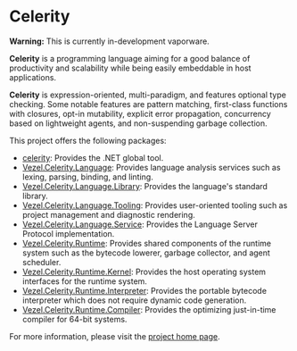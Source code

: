 # Celerity

**Warning:** This is currently in-development vaporware.

**Celerity** is a programming language aiming for a good balance of
productivity and scalability while being easily embeddable in host applications.

**Celerity** is expression-oriented, multi-paradigm, and features optional type
checking. Some notable features are pattern matching, first-class functions with
closures, opt-in mutability, explicit error propagation, concurrency based on
lightweight agents, and non-suspending garbage collection.

This project offers the following packages:

* [celerity](https://www.nuget.org/packages/celerity): Provides the .NET global
  tool.
* [Vezel.Celerity.Language](https://www.nuget.org/packages/Vezel.Celerity.Language):
  Provides language analysis services such as lexing, parsing, binding, and
  linting.
* [Vezel.Celerity.Language.Library](https://www.nuget.org/packages/Vezel.Celerity.Language.Library):
  Provides the language's standard library.
* [Vezel.Celerity.Language.Tooling](https://www.nuget.org/packages/Vezel.Celerity.Language.Tooling):
  Provides user-oriented tooling such as project management and diagnostic
  rendering.
* [Vezel.Celerity.Language.Service](https://www.nuget.org/packages/Vezel.Celerity.Language.Service):
  Provides the Language Server Protocol implementation.
* [Vezel.Celerity.Runtime](https://www.nuget.org/packages/Vezel.Celerity.Runtime):
  Provides shared components of the runtime system such as the bytecode lowerer,
  garbage collector, and agent scheduler.
* [Vezel.Celerity.Runtime.Kernel](https://www.nuget.org/packages/Vezel.Celerity.Runtime.Kernel):
  Provides the host operating system interfaces for the runtime system.
* [Vezel.Celerity.Runtime.Interpreter](https://www.nuget.org/packages/Vezel.Celerity.Runtime.Interpreter):
  Provides the portable bytecode interpreter which does not require dynamic code
  generation.
* [Vezel.Celerity.Runtime.Compiler](https://www.nuget.org/packages/Vezel.Celerity.Runtime.Compiler):
  Provides the optimizing just-in-time compiler for 64-bit systems.

For more information, please visit the
[project home page](https://docs.vezel.dev/celerity).
